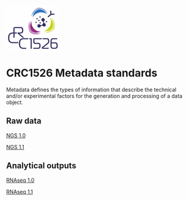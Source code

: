 ![](../images/logo.png)
# CRC1526 Metadata standards

Metadata defines the types of information that describe the technical and/or experimental factors for the generation and processing of a data object. 

## Raw data

[NGS 1.0](1.0/ngs_data.md)

[NGS 1.1](1.1/ngs_data.md)

## Analytical outputs

[RNAseq 1.0](1.0/analysis_rnaseq.md)

[RNAseq 1.1](1.1/analysis_rnaseq.md)
